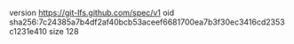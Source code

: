 version https://git-lfs.github.com/spec/v1
oid sha256:7c24385a7b4df2af40bcb53aceef6681700ea7b3f30ec3416cd2353c1231e410
size 128
